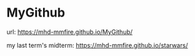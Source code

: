 # MyGithub

url: <https://mhd-mmfire.github.io/MyGithub/>

my last term's midterm: <https://mhd-mmfire.github.io/starwars/>